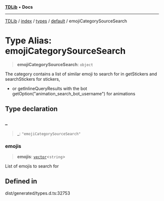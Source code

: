 [**TDLib**](../../../../../../README.md) • **Docs**

***

[TDLib](../../../../../../modules.md) / [index](../../../../../README.md) / [types](../../../README.md) / [default](../README.md) / emojiCategorySourceSearch

# Type Alias: emojiCategorySourceSearch

> **emojiCategorySourceSearch**: `object`

The category contains a list of similar emoji to search for in getStickers and searchStickers for stickers,

- or getInlineQueryResults with the bot getOption("animation_search_bot_username") for animations

## Type declaration

### \_

> **\_**: `"emojiCategorySourceSearch"`

### emojis

> **emojis**: [`vector`](vector.md)\<`string`\>

List of emojis to search for

## Defined in

dist/generated/types.d.ts:32753
